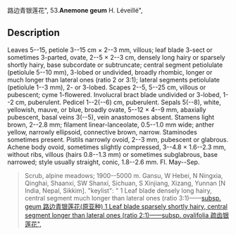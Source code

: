 路边青银莲花",
53.**Anemone geum** H. Léveillé",

## Description
Leaves 5--15, petiole 3--15 cm × 2--3 mm, villous; leaf blade 3-sect or sometimes 3-parted, ovate, 2--5 × 2--3 cm, densely long hairy or sparsely shortly hairy, base subcordate or subtruncate; central segment petiolulate (petiolule 5--10 mm), 3-lobed or undivided, broadly rhombic, longer or much longer than lateral ones (ratio 2 or 3:1); lateral segments petiolulate (petiolule 1--3 mm), 2- or 3-lobed. Scapes 2--5, 5--25 cm, villous or pubescent; cyme 1-flowered. Involucral bract blade undivided or 3-lobed, 1--2 cm, puberulent. Pedicel 1--2(--6) cm, puberulent. Sepals 5(--8), white, yellowish, mauve, or blue, broadly ovate, 5--12 × 4--9 mm, abaxially pubescent, basal veins 3(--5), vein anastomoses absent. Stamens light brown, 2--2.8 mm; filament linear-lanceolate, 0.5--1.0 mm wide; anther yellow, narrowly ellipsoid, connective brown, narrow. Staminodes sometimes present. Pistils narrowly ovoid, 2--3 mm, pubescent or glabrous. Achene body ovoid, sometimes slightly compressed, 3--4.8 × 1.6--2.3 mm, without ribs, villous (hairs 0.8--1.3 mm) or sometimes subglabrous, base narrowed; style usually straight, conic, 1.8--2.6 mm. Fl. May--Sep.

> Scrub, alpine meadows; 1900--5000 m. Gansu, W Hebei, N Ningxia, Qinghai, Shaanxi, SW Shanxi, Sichuan, S Xinjiang, Xizang, Yunnan [N India, Nepal, Sikkim].
  "keylist": "
1 Leaf blade densely long hairy, central segment much longer than lateral ones (ratio 3:1)——<a href='/info/Anemone geum subsp. geum?t=foc'>subsp. geum 路边青银莲花(原亚种)
1 Leaf blade sparsely shortly hairy, central segment longer than lateral ones (ratio 2:1)——<a href='/info/Anemone geum subsp. ovalifolia?t=foc'>subsp. ovalifolia 疏齿银莲花",
